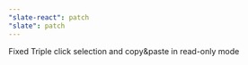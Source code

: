 ```yaml
---
"slate-react": patch
"slate": patch
---
```


Fixed Triple click selection and copy&paste in read-only mode
